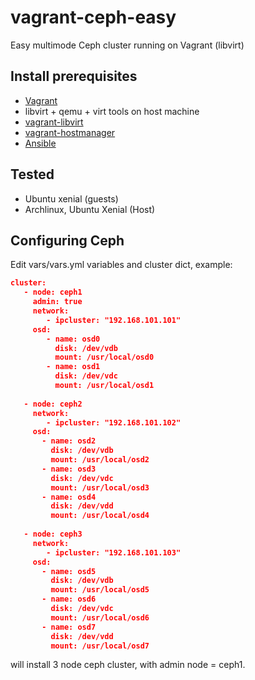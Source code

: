 # vagrant-ceph-easy
Easy multimode Ceph cluster running on Vagrant (libvirt)

## Install prerequisites

* [Vagrant](http://www.vagrantup.com/downloads.html)
* libvirt + qemu + virt tools on host machine
* [vagrant-libvirt](https://github.com/vagrant-libvirt/vagrant-libvirt)
* [vagrant-hostmanager](https://github.com/smdahlen/vagrant-hostmanager)
* [Ansible](https://www.ansible.com/)

## Tested
* Ubuntu xenial (guests)
* Archlinux, Ubuntu Xenial (Host)

## Configuring Ceph
Edit vars/vars.yml variables and cluster dict, example:

```json
cluster:
   - node: ceph1
     admin: true
     network:
        - ipcluster: "192.168.101.101"
     osd:
        - name: osd0
          disk: /dev/vdb
          mount: /usr/local/osd0
        - name: osd1
          disk: /dev/vdc
          mount: /usr/local/osd1
    
   - node: ceph2
     network:
        - ipcluster: "192.168.101.102"
     osd:
       - name: osd2
         disk: /dev/vdb
         mount: /usr/local/osd2
       - name: osd3
         disk: /dev/vdc
         mount: /usr/local/osd3
       - name: osd4
         disk: /dev/vdd
         mount: /usr/local/osd4
    
   - node: ceph3 
     network: 
        - ipcluster: "192.168.101.103"
     osd:
       - name: osd5
         disk: /dev/vdb
         mount: /usr/local/osd5
       - name: osd6
         disk: /dev/vdc
         mount: /usr/local/osd6
       - name: osd7
         disk: /dev/vdd
         mount: /usr/local/osd7
```
will install 3 node ceph cluster, with admin node = ceph1.
